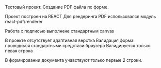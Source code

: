 Тестовый проект.
Создание PDF файла по форме.

Проект построен на REACT
Для рендеринга PDF использовался модуль react-pdf/renderer

Работа с подписью выполнене стандартным canvas

В проекте отсутствует адаптивная верстка
Валидация форма проводиься стандартными средстави браузера
Валидируется только певая строка

В формировании документа учавствуют только первые 2 строки.

